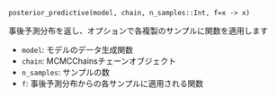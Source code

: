 ```
posterior_predictive(model, chain, n_samples::Int, f=x -> x)
```

事後予測分布を返し、オプションで各複製のサンプルに関数を適用します

  * `model`: モデルのデータ生成関数
  * `chain`: MCMCChainsチェーンオブジェクト
  * `n_samples`: サンプルの数
  * `f`: 事後予測分布からの各サンプルに適用される関数
